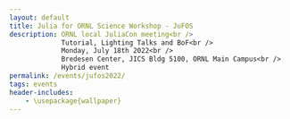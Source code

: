 ```yaml
---
layout: default
title: Julia for ORNL Science Workshop - JuFOS 
description: ORNL local JuliaCon meeting<br />
             Tutorial, Lighting Talks and BoF<br />
             Monday, July 18th 2022<br />
             Bredesen Center, JICS Bldg 5100, ORNL Main Campus<br />
             Hybrid event
permalink: /events/jufos2022/
tags: events
header-includes:
    - \usepackage{wallpaper}
---
```


<html>
 <head>
    <style>
    {
        box-sizing: border-box;
    }
    /* Set additional styling options for the columns*/
    .column {
    float: left;
    width: 50%;
    }

    .row:after {
    content: "";
    display: table;
    clear: both;
    }
    </style>
 </head>
 <body>
    <div class="row">
        <div class="column">
          <img src="../images/ORNL-twoline-green.svg" width="400" height="200">
        </div>
        <div class="column">
          <img src="../images/julia_logo.svg" width="350" height="200">
          <small> <center><a href="https://julialang.org">https://julialang.org</a> </center></small>
        </div>
    </div>
 </body>
</html>

<p align="justify">
The <a href="https://julialang.org">Julia programming language</a> is a modern open-source Domain-Specific-Language (DSL) for science. Built for performance as a front-end to LLVM, Julia attempts to challenge the status-quo in which dynamic languages can't reach desirable levels of performance, while the use of traditional compiled languages C, C++ and Fortran can be a costly development and maintenance investment for scientific projects. Julia builds upon the sucess of Fortran as the out-of-the-box abstraction for multidimensional arrays and math, while providing a powerful high-level interface for data analysis, visualization and interactive computing (the Julia REPL, and the Ju in Jupyter). In addition, several aspects that traditionally belong to a language ecosystem are core aspects of Julia: packaging, reproducible environments, and powerful macro for code instrumentation (profiling, testing, etc.) and interoperability with existing Fortran and C interfaces. Thus, Julia provides an interesting investment when trying to find a balance between development costs and scientific discovery.
</p>

# Aims and Scope

<p align="justify">
The Julia for ORNL Science Workshop, JuFOS, invites the scientific community to share current challenges and opportunities in building, maintaining and deploying complex scientific workflows combining multiple programming languages, libraries, ecosystem. 

The goal is to provide a venue to exchange research and development ideas about current state-of-the-art development of scientific codes at ORNL and potential collaborations and investments around a relatively new language designed for science. We welcome applications from the wide range of experimental, observational, high-performance computing (HPC) projects at ORNL.  
We will summarize our ideas, findings and key opportunities in a subsequent report that we will share with the community and interested participants. 
</p>

# Registration

<p align="justify">
While this is a hybrid event, we encourage in-person participation for the tutorial, working lunch session, lighting talks and birds-of-a-feather (BoF) discussion to learn more about the language and its community. In addition, JuFOS is serving as a local meetup to the virtual <a href="https://juliacon.org/2022">JuliaCon 2022 July 27th-29th</a>, so we invite potential ORNL presenters at JuliaCon to share their work with the lab community.
</p>

*Registration:* Please register [here](https://forms.gle/s1ACzehxrghh3Wza7) by July 11th. 
*The form includes the option to propose a lighting talk.*

- **Registration is required for in-person and virtual meeting option via MS-Teams**
- **We encourage early registration for in-person participation due to the venue's limited capacity**

# Call for Lighting Talks

We invite ORNL participants to present a 3 to 5 minute lightning talk that aligns with the scope of the workshop (option provided in the registration form).


**Topics:**

- Experiences using Julia in experimental, observational science
- Experiences using Julia in heterogeneous HPC (CPU, GPU, network, I/O, etc.)
- Existing codesign challenges in C, C++, Fortran, Python: packaging, performance, composition, programming models
- Status and roadmap of languages for scientific computing
- Artificial Intelligence, Machine Learning (AI/ML) workflows
- Experiences with high-level languages (Python, R, Julia) in HPC
- Ecosystems for Reproducibility and Performance Portability
- Community codes written in Julia
- Julia as a language for teaching computational science concepts
- Interactive data analysis and visualization (Jupyter, Pluto.jl)
- Julia for research software engineering
- High-level languages for rapid prototyping


# Agenda

*More details to be added*

| Time            | Session                                   |
| --------------- | ----------------------------------------- |
| **Morning**     |
| 10:00am-12:00pm | Julia Tutorial                            |
| 12:00pm-12:15pm | Break                                     |
| **Afternoon**   |
| 12:15pm- 1:00pm | Working Lunch: Julia overview             |
| 1:00pm-1:15pm   | Break                                     |
| 1:15pm-3:00pm   | Lighting Talks (TBD)                      |
| 3:00pm-4:00pm   | Birds-of-a-feather (BoF): Julia use-cases |



# Organizers


- [William F Godoy](https://www.ornl.gov/staff-profile/william-f-godoy)
- [Pedro Valero-Lara](https://www.ornl.gov/staff-profile/pedro-valero-lara)
- [Philip W Fackler](https://www.ornl.gov/staff-profile/philip-w-fackler)
- [Gregory R Watson](https://www.ornl.gov/staff-profile/gregory-r-watson)
- [Jeffrey S Vetter](https://www.ornl.gov/staff-profile/jeffrey-s-vetter)
- [Donna Wilkerson](https://www.ornl.gov/staff-profile/donna-j-wilkerson)
- [Theresa Ahearn](https://www.ornl.gov/staff-profile/theresa-m-ahearn)

# Sponsors

The [Exascale Computing Project](https://www.exascaleproject.org/), [PROTEAS-TUNE](https://www.ornl.gov/project/proteas-tune) and [Proxy App](https://proxyapps.exascaleproject.org/) sub-projects.
